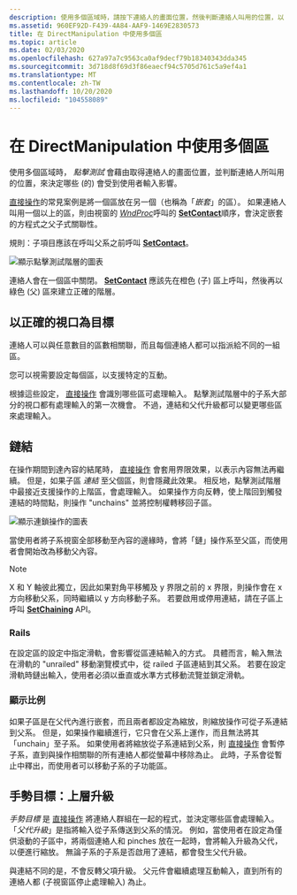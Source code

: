 ```yaml
---
description: 使用多個區域時，請按下連絡人的畫面位置，然後判斷連絡人叫用的位置，以 testingdetermines) 會受到使用者輸入影響的 (的區。
ms.assetid: 960EF92D-F439-4A84-AAF9-1469E2830573
title: 在 DirectManipulation 中使用多個區
ms.topic: article
ms.date: 02/03/2020
ms.openlocfilehash: 627a97a7c9563ca0af9decf79b18340343dda345
ms.sourcegitcommit: 3d718d8f69d3f86eaecf94c5705d761c5a9ef4a1
ms.translationtype: MT
ms.contentlocale: zh-TW
ms.lasthandoff: 10/20/2020
ms.locfileid: "104558089"
---
```

# <a name="using-multiple-viewports-in-directmanipulation"></a>在 DirectManipulation 中使用多個區

使用多個區域時， *點擊測試* 會藉由取得連絡人的畫面位置，並判斷連絡人所叫用的位置，來決定哪些 (的) 會受到使用者輸入影響。

[直接操作](direct-manipulation-portal.md)的常見案例是將一個區放在另一個（也稱為「*嵌套*」的區）。 如果連絡人叫用一個以上的區，則由視窗的 [*WndProc*](/previous-versions/windows/desktop/legacy/ms644975(v=vs.85))呼叫的 [**SetContact**](/windows/win32/api/DirectManipulation/nf-directmanipulation-idirectmanipulationviewport-setcontact)順序，會決定嵌套的方程式之父子式關聯性。

規則：子項目應該在呼叫父系之前呼叫 [**SetContact**](/windows/win32/api/DirectManipulation/nf-directmanipulation-idirectmanipulationviewport-setcontact)。

![顯示點擊測試階層的圖表](images/dm-art-8.png)

連絡人會在一個區中關閉。 [**SetContact**](/windows/win32/api/DirectManipulation/nf-directmanipulation-idirectmanipulationviewport-setcontact) 應該先在橙色 (子) 區上呼叫，然後再以綠色 (父) 區來建立正確的階層。

## <a name="targeting-the-correct-viewport"></a>以正確的視口為目標

連絡人可以與任意數目的區數相關聯，而且每個連絡人都可以指派給不同的一組區。

您可以視需要設定每個區，以支援特定的互動。

根據這些設定， [直接操作](direct-manipulation-portal.md) 會識別哪些區可處理輸入。 點擊測試階層中的子系大部分的視口都有處理輸入的第一次機會。 不過，連結和父代升級都可以變更哪些區來處理輸入。

## <a name="chaining"></a>鏈結

在操作期間到達內容的結尾時， [直接操作](direct-manipulation-portal.md) 會套用界限效果，以表示內容無法再繼續。 但是，如果子區 *連結* 至父個區，則會隱藏此效果。 相反地，點擊測試階層中最接近支援操作的上階區，會處理輸入。 如果操作方向反轉，使上階回到觸發連結的時間點，則操作 "unchains" 並將控制權轉移回子區。

![顯示連鎖操作的圖表](images/dm-art-9.png)

當使用者將子系視窗全部移動至內容的邊緣時，會將「鏈」操作系至父區，而使用者會開始改為移動父內容。

> [!Note]  
> X 和 Y 軸彼此獨立，因此如果對角平移觸及 y 界限之前的 x 界限，則操作會在 x 方向移動父系，同時繼續以 y 方向移動子系。 若要啟用或停用連結，請在子區上呼叫 [**SetChaining**](/windows/win32/api/DirectManipulation/nf-directmanipulation-idirectmanipulationviewport-setchaining) API。

### <a name="rails"></a>Rails

在設定區的設定中指定滑軌，會影響從區連結輸入的方式。 具體而言，輸入無法在滑軌的 "unrailed" 移動瀏覽模式中，從 railed 子區連結到其父系。 若要在設定滑軌時鏈出輸入，使用者必須以垂直或水準方式移動流覽並鎖定滑軌。

### <a name="zooming"></a>顯示比例

如果子區是在父代內進行嵌套，而且兩者都設定為縮放，則縮放操作可從子系連結到父系。 但是，如果操作繼續進行，它只會在父系上運作，而且無法將其「unchain」至子系。 如果使用者將縮放從子系連結到父系，則 [直接操作](direct-manipulation-portal.md) 會暫停子系，直到與操作相關聯的所有連絡人都從螢幕中移除為止。 此時，子系會從暫止中釋出，而使用者可以移動子系的子功能區。

## <a name="gesture-targeting-parent-promotion"></a>手勢目標：上層升級

*手勢目標* 是 [直接操作](direct-manipulation-portal.md) 將連絡人群組在一起的程式，並決定哪些區會處理輸入。 「*父代升級*」是指將輸入從子系傳送到父系的情況。 例如，當使用者在設定為僅供滾動的子區中，將兩個連絡人和 pinches 放在一起時，會將輸入升級為父代，以便進行縮放。 無論子系的子系是否啟用了連結，都會發生父代升級。

與連結不同的是，不會反轉父項升級。 父元件會繼續處理互動輸入，直到所有的連絡人都 (子視窗區停止處理輸入) 為止。
